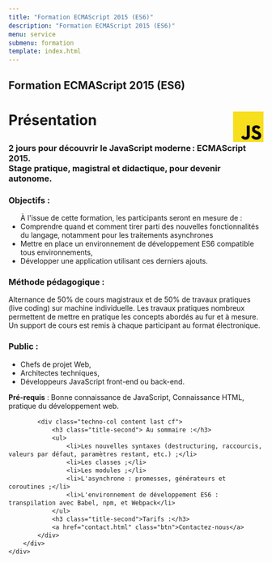 ```yaml
---
title: "Formation ECMAScript 2015 (ES6)"
description: "Formation ECMAScript 2015 (ES6)"
menu: service
submenu: formation
template: index.html
---
```

<section class="banner">
	<div class="wrap cf">
		<div class="inner">
			<h1 class="page-title">Formation ECMAScript 2015 (ES6)</h1>
		</div>
	</div>
</section>

<div class="techno-logo">
	<div class="wrap cf">
		<div class="inner">
			<h3 style="font-size:2em;">
				<img src="img/logo-javascript.svg" alt="JavaScript" style="width:60px;float:right;">
				Présentation
			</h3>
		</div>
	</div>
</div>

<section class="section">
	<div class="wrap cf">
		<div class="inner">
			<h3 class="title-second">2 jours pour découvrir le JavaScript moderne : ECMAScript 2015.<br>Stage pratique, magistral et didactique, pour devenir autonome.</h3>
			<div class="techno-col content cf">
				<h3 class="title-second">Objectifs :</h3>
				<ul>À l'issue de cette formation, les participants seront en mesure de :
					<li>Comprendre quand et comment tirer parti des nouvelles fonctionnalités du langage, notamment pour les traitements asynchrones</li>
					<li>Mettre en place un environnement de développement ES6 compatible tous environnements,</li>
					<li>Développer une application utilisant ces derniers ajouts.</li>
				</ul>
				<h3 class="title-second">Méthode pédagogique :</h3>
				<p>Alternance de 50% de cours magistraux et de 50% de travaux pratiques (live coding) sur machine individuelle. Les travaux pratiques nombreux permettent de mettre en pratique les concepts abordés au fur et à mesure. Un support de cours est remis à chaque participant au format électronique.</p>
				<h3 class="title-second">Public :</h3>
				<ul>
					<li>Chefs de projet Web,</li>
					<li>Architectes techniques,</li>
					<li>Développeurs JavaScript front-end ou back-end.</li>
				</ul>
				<p><strong>Pré-requis</strong> : Bonne connaissance de JavaScript, Connaissance HTML, pratique du développement web.</p>
			</div>

			<div class="techno-col content last cf">
				<h3 class="title-second"> Au sommaire :</h3>
				<ul>
					<li>Les nouvelles syntaxes (destructuring, raccourcis, valeurs par défaut, paramètres restant, etc.) ;</li>
					<li>Les classes ;</li>
					<li>Les modules ;</li>
					<li>L'asynchrone : promesses, générateurs et coroutines ;</li>
					<li>L'environnement de développement ES6 : transpilation avec Babel, npm, et Webpack</li>
				</ul>
				<h3 class="title-second">Tarifs :</h3>
				<a href="contact.html" class="btn">Contactez-nous</a>
			</div>
		</div>
	</div>
</section>
